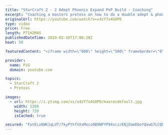 ```yaml
---
title: "StarCraft 2 - 2 Adept Phoenix Expand PvP Build - Coaching"
excerpt: "Coaching a masters protoss on how to do a double adept & phoenix expand build!   -- Watch live at https://www.twitch.tv/x5_pig My Twitter: https://twitter.com/x5_PiG My Instagram: https://www.instagram.com/pigsc2/ My Facebook: https://www.facebook.com/PiGSC2/  Link to my Discord: https://discordapp.com/invite/SkhbzCM"
originalUrl: https://youtube.com/watch?v=x4zY7s4G0P0
type: video
price: Free
length: PT1H2M4S
publishedDateTime: 2019-02-10T17:00:28Z
heat: 50

featuredContent: "<iframe width=\"800\" height=\"500\" frameborder=\"0\" src=\"https://www.youtube.com/embed/x4zY7s4G0P0\" allow=\"accelerometer; autoplay; encrypted-media; gyroscope; picture-in-picture\" allowfullscreen></iframe>"

provider:
  name: PiG
  domain: youtube.com

topics:
  - StarCraft 2
  - Protoss

images:
  - url: https://i.ytimg.com/vi/x4zY7s4G0P0/maxresdefault.jpg
    width: 1280
    height: 720
    isCached: true

secured: "FotELo0WKJqLdT/7kyPthfVXxMocs0B9NPYP94scz/ENjDamDboYQxwG7LCQbsvuGvvEakXJJX4hmuGA9WpTYmqtIcyfy9cGepFSDlWzaAHdlQMXsVXQxQ0ylLuhrQw6DFQcbvj68mSKUd6j29xcV9DX239nqIn9dZnvK1+Mr0H5euP0tNoAMs8WN+6XvSz8E5ZFyn2bsx3GHKK9R4DF+nVceOLnTjiDoNyV1s4XTLYLSnsVs8uHa3W0wDrr5nqtbFUc075KBvRkGPsbmKyXVFs7pZL+rhkfdTVyQ6h4VKAm0s9jjlHCt12CyX7Zvp1xWifw2sQlVI+w7xtNm/Ez2RstIWzGEOtu4SeP8RbffVWLCl+2oZukS/N8Kouaj+gQnRZ0XEdiPgwVJRHXH8PRbm7fQ5I9vP7HLuQUY1J6CaE=;OsUJDDzafCoJqH5y6WipCg=="
---
```


